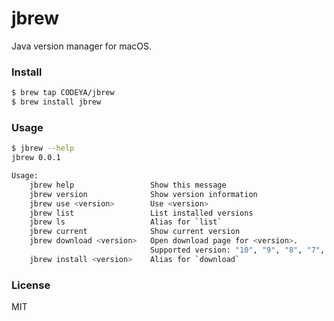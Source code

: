 # jbrew

Java version manager for macOS.

### Install

```bash
$ brew tap CODEYA/jbrew
$ brew install jbrew
```

### Usage

```bash
$ jbrew --help
jbrew 0.0.1

Usage:
    jbrew help                 Show this message
    jbrew version              Show version information
    jbrew use <version>        Use <version>
    jbrew list                 List installed versions
    jbrew ls                   Alias for `list`
    jbrew current              Show current version
    jbrew download <version>   Open download page for <version>.
                               Supported version: "10", "9", "8", "7", "6"
    jbrew install <version>    Alias for `download`
```

### License

MIT

